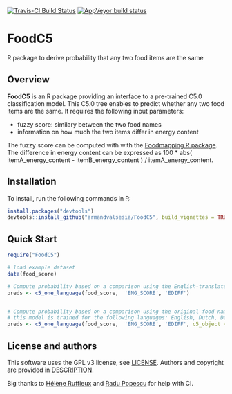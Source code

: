 [![Travis-CI Build Status](https://travis-ci.org/armandvalsesia/FoodC5.svg?branch=master)](https://travis-ci.org/armandvalsesia/FoodC5)
[![AppVeyor build status](https://ci.appveyor.com/api/projects/status/github/armandvalsesia/FoodC5?branch=master&svg=true)](https://ci.appveyor.com/project/armandvalsesia/FoodC5/branch/master)


# FoodC5
R package to derive probability that any two food items are the same

## Overview

**FoodC5** is an R package providing an interface to a pre-trained C5.0 classification model.
This C5.0 tree enables to predict whether any two food items are the same. It requires the following input parameters:

* fuzzy score: similary between the two food names 
* information on how much the two items differ in energy content

The fuzzy score can be computed with with the [Foodmapping R package](https://github.com/armandvalsesia/Foodmapping).
The difference in energy content can be expressed as 100 * abs( itemA_energy_content - itemB_energy_content ) / itemA_energy_content.

## Installation

To install, run the following commands in R:

``` r
install.packages("devtools")
devtools::install_github("armandvalsesia/FoodC5", build_vignettes = TRUE)
```
## Quick Start


``` r
require("FoodC5")

# load example dataset
data(food_score)

# Compute probability based on a comparison using the English-translated food names
preds <- c5_one_language(food_score,  'ENG_SCORE', 'EDIFF')


# Compute probability based on a comparison using the original food names
# this model is trained for the following languages: English, Dutch, Danish, and a modest subset for Greek, Spanish and Bulgarian.  
preds <- c5_one_language(food_score,  'ENG_SCORE', 'EDIFF', c5_object = read_c50_ori())

```

## License and authors

This software uses the GPL v3 license, see [LICENSE](LICENSE).
Authors and copyright are provided in [DESCRIPTION](DESCRIPTION). 

Big thanks to [Hélène Ruffieux](https://github.com/hruffieux) and [Radu Popescu](https://github.com/radupopescu) for help with CI.
